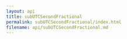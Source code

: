 ```yaml
---
layout: api
title: subUTCSecondFractional
permalink: subUTCSecondFractional/index.html
filename: api/subUTCSecondFractional.md
---
```

